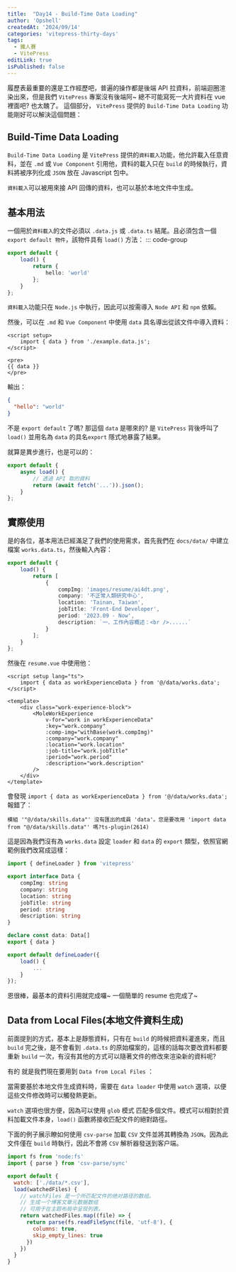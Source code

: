 ```yaml
---
title:  "Day14 - Build-Time Data Loading"
author: 'Opshell'
createdAt: '2024/09/14'
categories: 'vitepress-thirty-days'
tags:
  - 鐵人賽
  - VitePress
editLink: true
isPublished: false
---
```


履歷表最重要的還是工作經歷吧，普遍的操作都是後端 API 拉資料，前端迴圈渲染出來，但是我們 `VitePress` 專案沒有後端阿~ 總不可能寫死一大片資料在 vue 裡面吧? 也太醜了。
這個部分， `VitePress` 提供的 `Build-Time Data Loading` 功能剛好可以解決這個問題：

## Build-Time Data Loading
`Build-Time Data Loading` 是 `VitePress` 提供的`資料載入`功能，他允許載入任意資料，並在 `.md` 或 `Vue Component` 引用他，資料的載入只在 `build` 的時候執行，資料將被序列化成 `JSON` 放在 Javascript 包中。

`資料載入`可以被用來接 API 回傳的資料，也可以基於本地文件中生成。

## 基本用法
一個用於`資料載入`的文件必須以 `.data.js` 或 `.data.ts` 結尾。且必須包含一個 `export default 物件`，該物件具有 `load()` 方法：
::: code-group
```ts [example.data.ts]
export default {
    load() {
        return {
            hello: 'world'
        };
    }
};
```
`資料載入`功能只在 `Node.js` 中執行，因此可以按需導入 `Node API` 和 `npm` 依賴。

然後，可以在 `.md` 和 `Vue Component` 中使用 `data` 具名導出從該文件中導入資料：
```vue
<script setup>
    import { data } from './example.data.js';
</script>

<pre>
{{ data }}
</pre>
```
輸出：
```json
{
  "hello": "world"
}
```
不是 `export default` 了嗎? 那這個 `data` 是哪來的?
是 `VitePress` 背後呼叫了 `load()` 並用名為 `data` 的具名`export` 隱式地暴露了結果。

就算是異步進行，也是可以的：
```ts
export default {
    async load() {
        // 透過 API 取的資料
        return (await fetch('...')).json();
    }
};
```

## 實際使用
是的各位，基本用法已經滿足了我們的使用需求，首先我們在 `docs/data/` 中建立檔案 `works.data.ts`，然後輸入內容：
```ts
export default {
    load() {
        return [
            {
                compImg: 'images/resume/ai4dt.png',
                company: '不正常人類研究中心',
                location: 'Tainan, Taiwan',
                jobTitle: 'Front-End Developer',
                period: '2023.09 - Now',
                description: `一、工作內容概述：<br />......`
            }
        ];
    }
};
```

然後在 `resume.vue` 中使用他：
```vue
<script setup lang="ts">
    import { data as workExperienceData } from '@/data/works.data';
</script>

<template>
    <div class="work-experience-block">
        <MoleWorkExperience
            v-for="work in workExperienceData"
            :key="work.company"
            :comp-img="withBase(work.compImg)"
            :company="work.company"
            :location="work.location"
            :job-title="work.jobTitle"
            :period="work.period"
            :description="work.description"
        />
    </div>
</template>
```

會發現 `import { data as workExperienceData } from '@/data/works.data';` 報錯了：

`模組 '"@/data/skills.data"' 沒有匯出的成員 'data'。您是要改用 'import data from "@/data/skills.data"' 嗎?ts-plugin(2614)`

這是因為我們沒有為 `works.data` 設定 `loader` 和 `data` 的 `export` 類型，依照官網範例我們改寫成這樣：
```ts
import { defineLoader } from 'vitepress'

export interface Data {
    compImg: string
    company: string
    location: string
    jobTitle: string
    period: string
    description: string
}

declare const data: Data[]
export { data }

export default defineLoader({
    load() {
        ...
    }
});
```
恩很棒，最基本的資料引用就完成囉~ 一個簡單的 resume 也完成了~

## Data from Local Files(本地文件資料生成)
前面提到的方式，基本上是靜態資料，只有在 `build` 的時候把資料灌進來，而且 `build` 完之後，是不會看到 `.data.ts` 的原始檔案的，這樣的話每次要改資料都要重新 `build` 一次，有沒有其他的方式可以隨著文件的修改來渲染新的資料呢?

有的 就是我們現在要用到 `Data from Local Files` ：

當需要基於本地文件生成資料時，需要在 `data loader` 中使用 `watch` 選項，以便這些文件修改時可以觸發熱更新。

`watch` 選項也很方便，因為可以使用 `glob` 模式 匹配多個文件。模式可以相對於資料加載文件本身，`load()` 函數將接收匹配文件的絕對路徑。

下面的例子展示瞭如何使用 `csv-parse` 加載 `CSV` 文件並將其轉換為 `JSON`。因為此文件僅在 `build` 時執行，因此不會將 `CSV` 解析器發送到客户端。
```js
import fs from 'node:fs'
import { parse } from 'csv-parse/sync'

export default {
  watch: ['./data/*.csv'],
  load(watchedFiles) {
    // watchFiles 是一个所匹配文件的绝对路径的数组。
    // 生成一个博客文章元数据数组
    // 可用于在主题布局中呈现列表。
    return watchedFiles.map((file) => {
      return parse(fs.readFileSync(file, 'utf-8'), {
        columns: true,
        skip_empty_lines: true
      })
    })
  }
}
```
